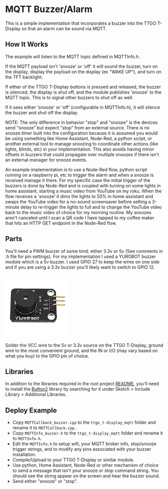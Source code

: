 # MQTT Buzzer/Alarm

This is a simple implementation that incorporates a buzzer into the TTGO T-Display so that an alarm can be sound via MQTT.

## How It Works

The example will listen to the MQTT topic defined in MQTTInfo.h.

If the MQTT payload isn't 'snooze' or 'off' it will sound the buzzer, turn on the display, display the payload on the display (ex "WAKE UP"), and turn on the TFT backlight.

If either of the TTGO T-Display buttons is pressed and released, the buzzer is silenced, the display is shut off, and the module publishes 'snooze' to the MQTT topic. This is to signal other buzzers to shut off as well.

If it sees either 'snooze' or 'off' (configurable in MQTTInfo.h), it will silence the buzzer and shut off the display.

NOTE: The only difference in behavior "stop" and "snooze" is the devices send "snooze" but expect "stop" from an external source. There is no snooze timer built into the configuration because it is assumed you would be using something like Home Assistant, Node-Red, a python script, or another external tool to manage snoozing to coordinate other actions (like lights, blinds, etc) in your implementation. This also avoids having minor offsets in buzzers that could propagate over multiple snoozes if there isn't an external manager for snooze events.

An example implementation is to use a Node-Red flow, python script running on a raspberry pi, etc to trigger the alarm and when a snooze is received manage it there. For my specific case the initial trigger of the buzzers is done by Node-Red and is coupled with turning on some lights in home assistant, starting a music video from YouTube on my roku. When the flow receives a 'snooze' it dims the lights to 50% in home assistant and swaps the YouTube video for a no-sound screensaver before setting a 3-minute delay to re-trigger the lights to full and to change the YouTube video back to the music video of choice for my morning routine. My snoozes aren't canceled until I scan a QR code I have tapped to my coffee maker that hits an HTTP GET endpoint in the Node-Red flow.

## Parts

You'll need a PWM buzzer of some kind; either 3.3v or 5v (See comments in .h file for pin settings). For my implementation I used a YUROBOT buzzer module which is a 5v buzzer. I used GPIO 27 to keep the wires on one side and if you are using a 3.3v buzzer you'll likely want to switch to GPIO 12.

![Buzzer Module](buzzer.jpg "Buzzer Module")

Solder the VCC wire to the 5v or 3.3v source on the TTGO T-Display, ground wire to the most convenient ground, and the IN or I/O (may vary based on what you buy) to the GPIO pin of choice.

## Libraries

In addition to the libraries required in the root project [README](../../README.md), you'll need to install the [Button2](https://www.arduino.cc/reference/en/libraries/button2/) library by searching for it under Sketch > Include Library > Additional Libraries.

## Deploy Example

- Copy `MQTTCallback_buzzer.cpp` to the `ttgo_t-display_mqtt` folder and rename it to `MQTTCallback.cpp.`
- Copy `MQTTInfo_buzzer.h` to the `ttgo_t-display_mqtt` folder and rename it to `MQTTInfo.h`.
- Edit the `MQTTInfo.h` to setup wifi, your MQTT broker info, stop/snooze trigger strings, and to modify any pins associated with your buzzer installation.
- Compile/Upload to your TTGO T-Display or similar module.
- Use python, Home Assistant, Node-Red or other mechanism of choice to send a message that isn't your snooze or stop command string. You should see the string appear on the screen and hear the buzzer sound.
- Send either "snooze" or "stop".
